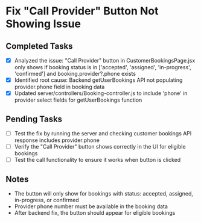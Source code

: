 # Fix "Call Provider" Button Not Showing Issue

## Completed Tasks
- [x] Analyzed the issue: "Call Provider" button in CustomerBookingsPage.jsx only shows if booking status is in ['accepted', 'assigned', 'in-progress', 'confirmed'] and booking.provider?.phone exists
- [x] Identified root cause: Backend getUserBookings API not populating provider.phone field in booking data
- [x] Updated server/controllers/Booking-controller.js to include 'phone' in provider select fields for getUserBookings function

## Pending Tasks
- [ ] Test the fix by running the server and checking customer bookings API response includes provider.phone
- [ ] Verify the "Call Provider" button shows correctly in the UI for eligible bookings
- [ ] Test the call functionality to ensure it works when button is clicked

## Notes
- The button will only show for bookings with status: accepted, assigned, in-progress, or confirmed
- Provider phone number must be available in the booking data
- After backend fix, the button should appear for eligible bookings
